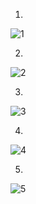 1.

![1](https://github.com/user-attachments/assets/c06eb6ef-8cc2-41d1-bfea-2a968371b9d2)

2.

![2](https://github.com/user-attachments/assets/f81dc4b0-4cc2-431f-a234-2728b6c87572)

3.

![3](https://github.com/user-attachments/assets/d72bf816-fa6b-41bc-956c-bf7f7a65b0c3)

4.

![4](https://github.com/user-attachments/assets/7bdb3984-705c-43be-a1d6-62acb8542186)

5.

![5](https://github.com/user-attachments/assets/0ed53efb-a929-4add-9b0b-286f7f1da4d5)












































